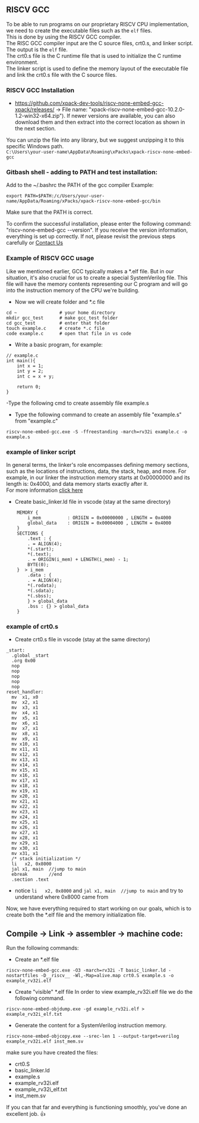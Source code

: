 ## RISCV GCC
To be able to run programs on our proprietary RISCV CPU implementation, we need to create the executable files such as the `elf` files.  
This is done by using the RISCV GCC compiler.  
The RISC GCC compiler input are the C source files, crt0.s, and linker script. The output is the `elf` file.  
The crt0.s file is the C runtime file that is used to initialize the C runtime environment.  
The linker script is used to define the memory layout of the executable file and link the crt0.s file with the C source files.  

### RISCV GCC Installation
- https://github.com/xpack-dev-tools/riscv-none-embed-gcc-xpack/releases/ -> File name: "xpack-riscv-none-embed-gcc-10.2.0-1.2-win32-x64.zip"). If newer versions are available, you can also download them and then extract into the correct location as shown in the next section.

You can unzip the file into any library, but we suggest unzipping it to this specific Windows path.   
`C:\Users\your-user-name\AppData\Roaming\xPacks\xpack-riscv-none-embed-gcc`

### Gitbash shell - adding to PATH and test installation:  
Add to the ~/.bashrc the PATH of the gcc compiler
Example:
```
export PATH=$PATH:/c/Users/your-user-name/AppData/Roaming/xPacks/xpack-riscv-none-embed-gcc/bin
```
Make sure that the PATH is correct.

To confirm the successful installation, please enter the following command: "riscv-none-embed-gcc --version". If you receive the version information, everything is set up correctly. If not, please revisit the previous steps carefully or [Contact Us](/docs/contact_us/contact.md) 

### Example of RISCV GCC usage
Like we mentioned earlier, GCC typically makes a *.elf file. But in our situation, it's also crucial for us to create a special SystemVerilog file. This file will have the memory contents representing our C program and will go into the instruction memory of the CPU we're building.

- Now we will create folder and *.c file
```
cd ~                # your home directory
mkdir gcc_test      # make gcc_test folder
cd gcc_test         # enter that folder
touch example.c     # create *.c file
code example.c      # open that file in vs code
```

- Write a basic program, for example:
```
// example.c
int main(){
    int x = 1;
    int y = 2;
    int c = x + y;

    return 0;
}
```

-Type the following cmd to create assembly file example.s
- Type the following command to create an assembly file "example.s" from "example.c"
```
riscv-none-embed-gcc.exe -S -ffreestanding -march=rv32i example.c -o example.s
```

### example of linker script
In general terms, the linker's role encompasses defining memory sections, such as the locations of instructions, data, the stack, heap, and more. For example, in our linker the instruction memory starts at 0x00000000 and its length is: 0x4000, and data memory starts exactly after it.    
For more information [click here](https://sourceware.org/binutils/docs/ld/Simple-Example.html)

- Create basic_linker.ld file in vscode (stay at the same directory)
```
    MEMORY {  
        i_mem          : ORIGIN = 0x00000000 , LENGTH = 0x4000  
        global_data    : ORIGIN = 0x00004000 , LENGTH = 0x4000  
    }  
    SECTIONS {  
        .text : {  
        . = ALIGN(4);  
        *(.start);  
        *(.text);  
        . = ORIGIN(i_mem) + LENGTH(i_mem) - 1;  
        BYTE(0);  
    }  > i_mem  
        .data : {  
        . = ALIGN(4);  
        *(.rodata);  
        *(.sdata);  
        *(.sbss);  
        } > global_data  
        .bss : {} > global_data  
    }  
```  
### example of crt0.s

- Create crt0.s file in vscode (stay at the same directory) 
```
_start:
  .global _start
  .org 0x00
  nop                       
  nop                       
  nop                       
  nop                       
  nop                       
reset_handler:
  mv  x1, x0
  mv  x2, x1
  mv  x3, x1
  mv  x4, x1
  mv  x5, x1
  mv  x6, x1
  mv  x7, x1
  mv  x8, x1
  mv  x9, x1
  mv x10, x1
  mv x11, x1
  mv x12, x1
  mv x13, x1
  mv x14, x1
  mv x15, x1
  mv x16, x1
  mv x17, x1
  mv x18, x1
  mv x19, x1
  mv x20, x1
  mv x21, x1
  mv x22, x1
  mv x23, x1
  mv x24, x1
  mv x25, x1
  mv x26, x1
  mv x27, x1
  mv x28, x1
  mv x29, x1
  mv x30, x1
  mv x31, x1
  /* stack initialization */
  li   x2, 0x8000
  jal x1, main  //jump to main
  ebreak        //end
  .section .text
```
- notice `li   x2, 0x8000` and `jal x1, main  //jump to main` and try to understand where 0x8000 came from

Now, we have everything required to start working on our goals, which is to create both the *.elf file and the memory initialization file.

## Compile -> Link -> assembler -> machine code:  
 Run the following commands:

- Create an *.elf file
```
riscv-none-embed-gcc.exe -O3 -march=rv32i -T basic_linker.ld -nostartfiles -D__riscv__ -Wl,-Map=alive.map crt0.S example.s -o example_rv32i.elf
```
- Create "visible" *.elf file
In order to view example_rv32i.elf file we do the following command. 
```
riscv-none-embed-objdump.exe -gd example_rv32i.elf > example_rv32i_elf.txt
```
- Generate the content for a SystemVerilog instruction memory.
```
riscv-none-embed-objcopy.exe --srec-len 1 --output-target=verilog example_rv32i.elf inst_mem.sv
```

make sure you have created the files:
- crt0.S  
- basic_linker.ld  
- example.s  
- example_rv32i.elf  
- example_rv32i_elf.txt  
- inst_mem.sv 

If you can that far and everything is functioning smoothly, you've done an excellent job. 👍